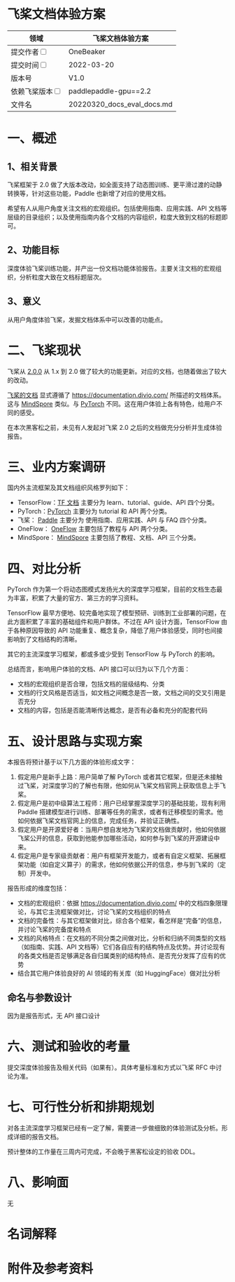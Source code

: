 # 飞桨文档体验方案

|领域 | 飞桨文档体验方案 | 
|---|---|
|提交作者<input type="checkbox" class="rowselector hidden"> | OneBeaker | 
|提交时间<input type="checkbox" class="rowselector hidden"> | 2022-03-20 | 
|版本号 | V1.0 | 
|依赖飞桨版本<input type="checkbox" class="rowselector hidden"> | paddlepaddle-gpu==2.2 | 
|文件名 | 20220320_docs_eval_docs.md<br> | 


# 一、概述
## 1、相关背景

飞桨框架于 2.0 做了大版本改动，如全面支持了动态图训练、更平滑过渡的动静转换等，针对这些功能，Paddle 也新增了对应的使用文档。

希望有人从用户角度关注文档的宏观组织。包括使用指南、应用实践、API 文档等层级的目录组织；以及使用指南内各个文档的内容组织，粒度大致到文档的标题即可。

## 2、功能目标

深度体验飞桨训练功能，并产出一份文档功能体验报告。主要关注文档的宏观组织，分析粒度大致在文档标题层次。

## 3、意义

从用户角度体验飞桨，发掘文档体系中可以改善的功能点。

# 二、飞桨现状

飞桨从 [2.0.0](https://github.com/PaddlePaddle/Paddle/releases/tag/v2.0.0) 从 1.x 到 2.0 做了较大的功能更新。对应的文档，也随着做出了较大的改动。

[飞桨的文档](https://www.paddlepaddle.org.cn/documentation/docs/zh/guides/index_cn.html) 显式遵循了 https://documentation.divio.com/ 所描述的文档体系。这与 [MindSpore](https://www.mindspore.cn/) 类似。与 [PyTorch](https://pytorch.org/docs/stable/index.html) 不同。这在用户体验上各有特色，给用户不同的感受。

在本次黑客松之前，未见有人发起对飞桨 2.0 之后的文档做充分分析并生成体验报告。

# 三、业内方案调研

国内外主流框架及其文档组织风格罗列如下：

- TensorFlow：[TF 文档](https://www.tensorflow.org/overview) 主要分为 learn、tutorial、guide、API 四个分类。
- PyTorch：[PyTorch](https://pytorch.org/docs/stable/index.html) 主要分为 tutorial 和 API 两个分类。
- 飞桨： [Paddle](https://www.paddlepaddle.org.cn/documentation/docs/zh/guides/index_cn.html) 主要分为 使用指南、应用实践、API 与 FAQ 四个分类。
- OneFlow： [OneFlow](https://docs.oneflow.org) 主要包括了教程与 API 两个分类。
- MindSpore： [MindSpore](https://www.mindspore.cn/lite) 主要包括了教程、文档、API 三个分类。


# 四、对比分析

PyTorch 作为第一个将动态图模式发扬光大的深度学习框架，目前的文档生态最为丰富，积累了大量的官方、第三方的学习资料。

TensorFlow 最早方便地、较完备地实现了模型预研、训练到工业部署的问题，在此方面积累了丰富的基础组件和用户群体。不过在 API 设计方面，TensorFlow 由于各种原因导致的 API 功能重复、概念复杂，降低了用户体验感受，同时也间接影响到了文档结构的清晰。

其它的主流深度学习框架，都或多或少受到 TensorFlow 与 PyTorch 的影响。

总结而言，影响用户体验的文档、API 接口可以归为以下几个方面：

- 文档的宏观组织是否合理，包括文档的层级结构、分类
- 文档的行文风格是否适当，如文档之间概念是否一致，文档之间的交叉引用是否充分
- 文档的内容，包括是否能清晰传达概念，是否有必备和充分的配套代码


# 五、设计思路与实现方案

本报告将预计基于以下几方面的体验形成文字：

1. 假定用户是新手上路：用户简单了解 PyTorch 或者其它框架，但是还未接触过飞桨，对深度学习的了解也有限，他如何从飞桨文档官网上获取信息上手飞桨。
2. 假定用户是初中级算法工程师：用户已经掌握深度学习的基础技能，现有利用 Paddle 搭建模型进行训练、部署等任务的需求，或者有迁移模型的需求。他如何依据飞桨文档官网上的信息，完成任务，并验证正确性。
3. 假定用户是开源爱好者：当用户想自发地为飞桨的文档做贡献时，他如何依据飞桨公开的信息，获取到他能参加哪些活动，如何参与到飞桨的开源建设中来。
4. 假定用户是专家级贡献者：用户有框架开发能力，或者有自定义框架、拓展框架功能（如自定义算子）的需求，他如何依据公开的信息，参与到飞桨的（定制）开发中。

报告形成的维度包括：

- 文档的宏观组织：依据 https://documentation.divio.com/ 中的文档四象限理论，与其它主流框架做对比，讨论飞桨的文档组织的特点
- 文档的完备性：与其它框架做对比，综合各个框架，看怎样是“完备”的信息，并讨论飞桨的完备度和特点
- 文档的风格特点：在文档的不同分类之间做对比，分析和归纳不同类型的文档（如指南、实践、API 文档等）它们各自应有的结构特点及优势。并讨论现有的各类文档是否足够满足各自归属类别的结构特点、是否充分发挥了应有的优势
- 结合其它用户体验良好的 AI 领域的有关库（如 HuggingFace）做对比分析


## 命名与参数设计

因为是报告形式，无 API 接口设计


# 六、测试和验收的考量

提交深度体验报告及相关代码（如果有）。具体考量标准和方式以飞桨 RFC 中讨论为准。

# 七、可行性分析和排期规划

对各主流深度学习框架已经有一定了解，需要进一步做细致的体验测试及分析。形成详细的报告文档。

预计整体的工作量在三周内可完成，不会晚于黑客松设定的验收 DDL。


# 八、影响面

无

# 名词解释

# 附件及参考资料
